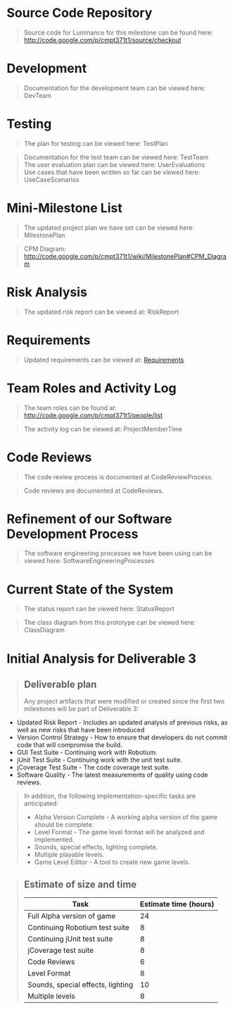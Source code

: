 

# Source Code Repository #
> Source code for Luminance for this milestone can be found here:
> http://code.google.com/p/cmpt371t1/source/checkout

# Development #
> Documentation for the development team can be viewed here: DevTeam

# Testing #
> The plan for testing can be viewed here: TestPlan <br>
<blockquote>Documentation for the test team can be viewed here: TestTeam<br>
The user evaluation plan can be viewed here: UserEvaluations<br>
Use cases that have been written so far can be viewed here: UseCaseScenarios</blockquote>

<h1>Mini-Milestone List</h1>
<blockquote>The updated project plan we have set can be viewed here:  MilestonePlan</blockquote>

<blockquote>CPM Diagram: <a href='http://code.google.com/p/cmpt371t1/wiki/MilestonePlan#CPM_Diagram'>http://code.google.com/p/cmpt371t1/wiki/MilestonePlan#CPM_Diagram</a></blockquote>

<h1>Risk Analysis</h1>
<blockquote>The updated risk report can be viewed at: RiskReport</blockquote>

<h1>Requirements</h1>
<blockquote>Updated requirements can be viewed at: <a href='Requirements.md'>Requirements</a></blockquote>

<h1>Team Roles and Activity Log</h1>
<blockquote>The team roles can be found at: <a href='http://code.google.com/p/cmpt371t1/people/list'>http://code.google.com/p/cmpt371t1/people/list</a></blockquote>

<blockquote>The activity log can be viewed at: ProjectMemberTime</blockquote>

<h1>Code Reviews</h1>
<blockquote>The code review process is documented at CodeReviewProcess.</blockquote>

<blockquote>Code reviews are documented at CodeReviews.</blockquote>

<h1>Refinement of our Software Development Process</h1>

<blockquote>The software engineering processes we have been using can be viewed here: SoftwareEngineeringProcesses</blockquote>

<h1>Current State of the System</h1>

<blockquote>The status report can be viewed here: StatusReport</blockquote>

<blockquote>The class diagram from this prototype can be viewed here: ClassDiagram</blockquote>

<h1>Initial Analysis for Deliverable 3</h1>
<blockquote><h2>Deliverable plan</h2>
Any project artifacts that were modified or created since the first two milestones will be part of Deliverable 3:</blockquote>

<ul><li>Updated Risk Report - Includes an updated analysis of previous risks, as well as new risks that have been introduced<br>
</li><li>Version Control Strategy - How to ensure that developers do not commit code that will compromise the build.<br>
</li><li>GUI Test Suite - Continuing work with Robotium.<br>
</li><li>jUnit Test Suite - Continuing work with the unit test suite.<br>
</li><li>jCoverage Test Suite - The code coverage test suite.<br>
</li><li>Software Quality - The latest measurements of quality using code reviews.</li></ul>

<blockquote>In addition, the following implementation-specific tasks are anticipated:<br>
<ul><li>Alpha Version Complete - A working alpha version of the game should be complete.<br>
</li><li>Level Format - The game level format will be analyzed and implemented.<br>
</li><li>Sounds, special effects, lighting complete.<br>
</li><li>Multiple playable levels.<br>
</li><li>Game Level Editor - A tool to create new game levels.</li></ul></blockquote>


<blockquote><h2>Estimate of size and time</h2>
<table><thead><th> <b>Task</b> </th><th> <b>Estimate time (hours)</b> </th></thead><tbody>
<tr><td> Full Alpha version of game </td><td> 24                           </td></tr>
<tr><td> Continuing Robotium test suite </td><td> 8                            </td></tr>
<tr><td> Continuing jUnit test suite </td><td> 8                            </td></tr>
<tr><td> jCoverage test suite </td><td> 8                            </td></tr>
<tr><td> Code Reviews </td><td> 6                            </td></tr>
<tr><td> Level Format </td><td> 8                            </td></tr>
<tr><td> Sounds, special effects, lighting </td><td> 10                           </td></tr>
<tr><td> Multiple levels </td><td> 8                            </td></tr>